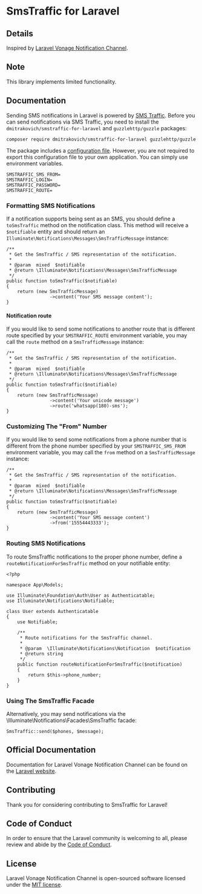 # SmsTraffic for Laravel

## Details

Inspired by [Laravel Vonage Notification Channel](https://github.com/laravel/vonage-notification-channel).

## Note
This library implements limited functionality.

## Documentation

Sending SMS notifications in Laravel is powered by [SMS Traffic](https://www.smstraffic.ru/). Before you can send notifications via SMS Traffic, you need to install the `dmitrakovich/smstraffic-for-laravel` and `guzzlehttp/guzzle` packages:

    composer require dmitrakovich/smstraffic-for-laravel guzzlehttp/guzzle

The package includes a [configuration file](https://github.com/dmitrakovich/smstraffic-for-laravel/blob/main/config/smstraffic.php). However, you are not required to export this configuration file to your own application. You can simply use environment variables.

    SMSTRAFFIC_SMS_FROM=
    SMSTRAFFIC_LOGIN=
    SMSTRAFFIC_PASSWORD=
    SMSTRAFFIC_ROUTE=

### Formatting SMS Notifications

If a notification supports being sent as an SMS, you should define a `toSmsTraffic` method on the notification class. This method will receive a `$notifiable` entity and should return an `Illuminate\Notifications\Messages\SmsTrafficMessage` instance:

    /**
     * Get the SmsTraffic / SMS representation of the notification.
     *
     * @param  mixed  $notifiable
     * @return \Illuminate\Notifications\Messages\SmsTrafficMessage
     */
    public function toSmsTraffic($notifiable)
    {
        return (new SmsTrafficMessage)
                    ->content('Your SMS message content');
    }

#### Notification route

If you would like to send some notifications to another route that is different route specified by your `SMSTRAFFIC_ROUTE` environment variable, you may call the `route` method on a `SmsTrafficMessage` instance:

    /**
     * Get the SmsTraffic / SMS representation of the notification.
     *
     * @param  mixed  $notifiable
     * @return \Illuminate\Notifications\Messages\SmsTrafficMessage
     */
    public function toSmsTraffic($notifiable)
    {
        return (new SmsTrafficMessage)
                    ->content('Your unicode message')
                    ->route('whatsapp(180)-sms');
    }

### Customizing The "From" Number

If you would like to send some notifications from a phone number that is different from the phone number specified by your `SMSTRAFFIC_SMS_FROM` environment variable, you may call the `from` method on a `SmsTrafficMessage` instance:

    /**
     * Get the SmsTraffic / SMS representation of the notification.
     *
     * @param  mixed  $notifiable
     * @return \Illuminate\Notifications\Messages\SmsTrafficMessage
     */
    public function toSmsTraffic($notifiable)
    {
        return (new SmsTrafficMessage)
                    ->content('Your SMS message content')
                    ->from('15554443333');
    }

### Routing SMS Notifications

To route SmsTraffic notifications to the proper phone number, define a `routeNotificationForSmsTraffic` method on your notifiable entity:

    <?php

    namespace App\Models;

    use Illuminate\Foundation\Auth\User as Authenticatable;
    use Illuminate\Notifications\Notifiable;

    class User extends Authenticatable
    {
        use Notifiable;

        /**
         * Route notifications for the SmsTraffic channel.
         *
         * @param  \Illuminate\Notifications\Notification  $notification
         * @return string
         */
        public function routeNotificationForSmsTraffic($notification)
        {
            return $this->phone_number;
        }
    }

### Using The SmsTraffic Facade

Alternatively, you may send notifications via the \Illuminate\Notifications\Facades\SmsTraffic facade:

    SmsTraffic::send($phones, $message);

## Official Documentation

Documentation for Laravel Vonage Notification Channel can be found on the [Laravel website](https://laravel.com/docs/notifications#sms-notifications).

## Contributing

Thank you for considering contributing to SmsTraffic for Laravel!

## Code of Conduct

In order to ensure that the Laravel community is welcoming to all, please review and abide by the [Code of Conduct](https://laravel.com/docs/contributions#code-of-conduct).

## License

Laravel Vonage Notification Channel is open-sourced software licensed under the [MIT license](LICENSE.md).
